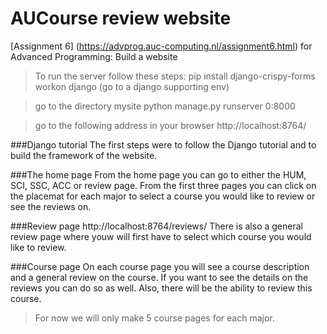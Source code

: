 # AUCourse review website

[Assignment 6] (https://advprog.auc-computing.nl/assignment6.html) for Advanced Programming: Build a website

> To run the server follow these steps:
>    pip install django-crispy-forms
>    workon django (go to a django supporting env)

> go to the directory mysite
>    python manage.py runserver 0:8000

> go to the following address in your browser
>    http://localhost:8764/


###Django tutorial
The first steps were to follow the Django tutorial and to build the framework of the website.

###The home page
From the home page you can go to either the HUM, SCI, SSC, ACC or review page. From the first three pages you can click on the placemat for each major to select a course you would like to review or see the reviews on.

###Review page http://localhost:8764/reviews/
There is also a general review page where youw will first have to select which course you would like to review.

###Course page 
On each course page you will see a course description and a general review on the course. If you want to see the details on the reviews you can do so as well.  Also, there will be the ability to review this course.

> For now we will only make 5 course pages for each major.
